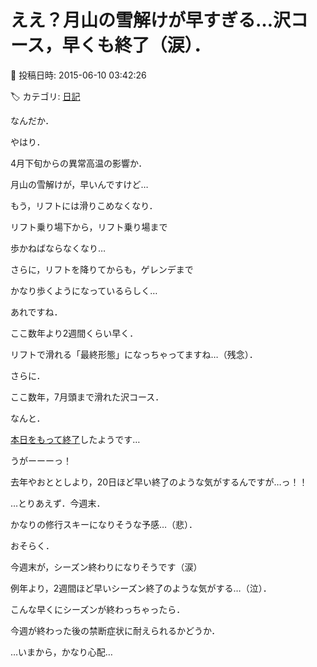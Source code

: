 # ええ？月山の雪解けが早すぎる…沢コース，早くも終了（涙）．

📅 投稿日時: 2015-06-10 03:42:26

🏷️ カテゴリ: [日記](cc4b5682fb7b8b144980957a978653fb0.md)

なんだか．


やはり．


4月下旬からの異常高温の影響か．


月山の雪解けが，早いんですけど…





もう，リフトには滑りこめなくなり．


リフト乗り場下から，リフト乗り場まで


歩かねばならなくなり…


さらに，リフトを降りてからも，ゲレンデまで


かなり歩くようになっているらしく…


あれですね．


ここ数年より2週間くらい早く．


リフトで滑れる「最終形態」になっちゃってますね…（残念）．





さらに．


ここ数年，7月頭まで滑れた沢コース．


なんと．


[本日をもって終了](https://www.facebook.com/mt.gassan?fref=nf)したようです…


うがーーーっ！


去年やおととしより，20日ほど早い終了のような気がするんですが…っ！！





…とりあえず．今週末．


かなりの修行スキーになりそうな予感…（悲）．





おそらく．


今週末が，シーズン終わりになりそうです（涙）


例年より，2週間ほど早いシーズン終了のような気がする…（泣）．





こんな早くにシーズンが終わっちゃったら．


今週が終わった後の禁断症状に耐えられるかどうか．


…いまから，かなり心配…

